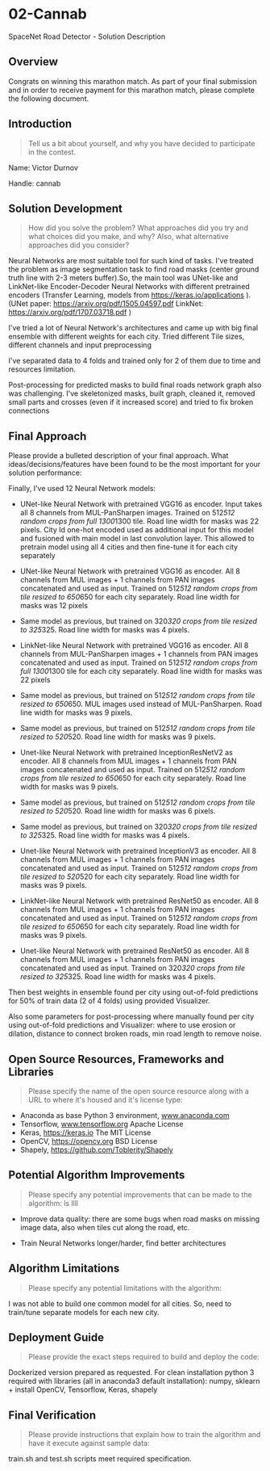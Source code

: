 # 02-Cannab
SpaceNet Road Detector - Solution Description

## Overview

Congrats on winning this marathon match. As part of your final submission and in order to receive payment for this marathon match, please complete the following document.

## Introduction

> Tell us a bit about yourself, and why you have decided to participate in the contest.

Name: Victor Durnov

Handle: cannab


## Solution Development

> How did you solve the problem? What approaches did you try and what choices did you make, and why? Also, what alternative approaches did you consider?

Neural Networks are most suitable tool for such kind of tasks. I've treated the problem as image segmentation task to find road masks (center ground truth line with 2-3 meters buffer).So, the main tool was UNet-like and LinkNet-like Encoder-Decoder Neural Networks with different pretrained encoders (Transfer Learning, models from https://keras.io/applications ). (UNet paper: https://arxiv.org/pdf/1505.04597.pdf LinkNet: https://arxiv.org/pdf/1707.03718.pdf )

I've tried a lot of Neural Network's architectures and came up with big final ensemble with different weights for each city. Tried different Tile sizes, different channels and input preprocessing

I've separated data to 4 folds and trained only for 2 of them due to time and resources limitation.

Post-processing for predicted masks to build final roads network graph also was challenging. I've skeletonized masks, built graph, cleaned it, removed small parts and crosses (even if it increased score) and tried to fix broken connections

## Final Approach

Please provide a bulleted description of your final approach. What ideas/decisions/features have been found to be the most important for your solution performance:

Finally, I've used 12 Neural Network models:

- UNet-like Neural Network with pretrained VGG16 as encoder. Input takes all 8 channels from MUL-PanSharpen images. Trained on 512*512 random crops from full 1300*1300 tile. Road line width for masks was 22 pixels. City Id one-hot encoded used as additional input for this model and fusioned with main model in last convolution layer. This allowed to pretrain model using all 4 cities and then fine-tune it for each city separately

- UNet-like Neural Network with pretrained VGG16 as encoder. All 8 channels from MUL images + 1 channels from PAN images concatenated and used as input. Trained on 512*512 random crops from tile resized to 650*650 for each city separately. Road line width for masks was 12 pixels

- Same model as previous, but trained on 320*320 crops from tile resized to 325*325. Road line width for masks was 4 pixels.

- LinkNet-like Neural Network with pretrained VGG16 as encoder. All 8 channels from MUL-PanSharpen images + 1 channels from PAN images concatenated and used as input. Trained on 512*512 random crops from full 1300*1300 tile for each city separately. Road line width for masks was 22 pixels

- Same model as previous, but trained on 512*512 random crops from tile resized to 650*650. MUL images used instead of MUL-PanSharpen. Road line width for masks was 9 pixels.

- Same model as previous, but trained on 512*512 random crops from tile resized to 520*520. Road line width for masks was 9 pixels.

- Unet-like Neural Network with pretrained InceptionResNetV2 as encoder. All 8 channels from MUL images + 1 channels from PAN images concatenated and used as input. Trained on 512*512 random crops from tile resized to 650*650 for each city separately. Road line width for masks was 9 pixels.

- Same model as previous, but trained on 512*512 random crops from tile resized to 520*520. Road line width for masks was 6 pixels.

- Same model as previous, but trained on 320*320 crops from tile resized to 325*325. Road line width for masks was 4 pixels.

- Unet-like Neural Network with pretrained InceptionV3 as encoder. All 8 channels from MUL images + 1 channels from PAN images concatenated and used as input. Trained on 512*512 random crops from tile resized to 520*520 for each city separately. Road line width for masks was 9 pixels.

- LinkNet-like Neural Network with pretrained ResNet50 as encoder. All 8 channels from MUL images + 1 channels from PAN images concatenated and used as input. Trained on 512*512 random crops from tile resized to 650*650 for each city separately. Road line width for masks was 9 pixels.

- Unet-like Neural Network with pretrained ResNet50 as encoder. All 8 channels from MUL images + 1 channels from PAN images concatenated and used as input. Trained on 320*320 crops from tile resized to 325*325. Road line width for masks was 4 pixels.

Then best weights in ensemble found per city using out-of-fold predictions for 50% of train data (2 of 4 folds) using provided Visualizer.

Also some parameters for post-processing where manually found per city using out-of-fold predictions and Visualizer: where to use erosion or dilation, distance to connect broken roads, min road length to remove noise.

## Open Source Resources, Frameworks and Libraries

> Please specify the name of the open source resource along with a URL to where it's housed and it's license type:

- Anaconda as base Python 3 environment, www.anaconda.com
- Tensorflow, www.tensorflow.org Apache License
- Keras, https://keras.io The MIT License
- OpenCV, https://opencv.org BSD License
- Shapely, https://github.com/Toblerity/Shapely

## Potential Algorithm Improvements

> Please specify any potential improvements that can be made to the algorithm:
ls
llll

- Improve data quality: there are some bugs when road masks on missing image data, also when tiles cut along the road, etc.

- Train Neural Networks longer/harder, find better architectures

## Algorithm Limitations

> Please specify any potential limitations with the algorithm:

I was not able to build one common model for all cities. So, need to train/tune separate models for each new city.

## Deployment Guide

> Please provide the exact steps required to build and deploy the code:

Dockerized version prepared as requested. For clean installation python 3 required with libraries (all in anaconda3 default installation): numpy, sklearn + install OpenCV, Tensorflow, Keras, shapely

## Final Verification

> Please provide instructions that explain how to train the algorithm and have it execute against sample data:

train.sh and test.sh scripts meet required specification.

